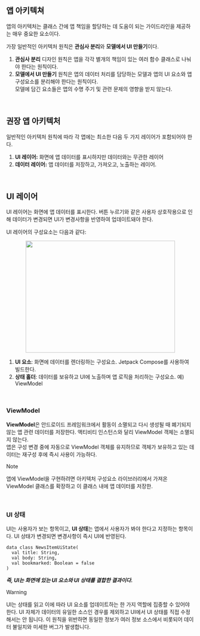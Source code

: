 <p>
<h2>앱 아키텍쳐</h2>
  
앱의 아키텍처는 클래스 간에 앱 책임을 할당하는 데 도움이 되는 가이드라인을 제공하는 매우 중요한 요소이다.  

가장 일반적인 아키텍처 원칙은 **관심사 분리**와 **모델에서 UI 만들기**이다.
1. **관심사 분리** 디자인 원칙은 앱을 각각 별개의 책임이 있는 여러 함수 클래스로 나눠야 한다는 원칙이다.
2. **모델에서 UI 만들기** 원칙은 앱의 데이터 처리를 담당하는 모델과 앱의 UI 요소와 앱 구성요소를 분리해야 한다는 원칙이다.   
   모델에 담긴 요소들은 앱의 수명 주기 및 관련 문제의 영향을 받지 않는다.

<br>

<h2>권장 앱 아키텍처</h2>

일반적인 아키텍처 원칙에 따라 각 앱에는 최소한 다음 두 가지 레이어가 포함되어야 한다.
1. **UI 레이어:** 화면에 앱 데이터를 표시하지만 데이터와는 무관한 레이어
2. **데이터 레이어:** 앱 데이터를 저장하고, 가져오고, 노출하는 레이어.

<br>

<h2>UI 레이어</h2>

UI 레이어는 화면에 앱 데이터를 표시한다. 버튼 누르기와 같은 사용자 상호작용으로 인해 데이터가 변경되면 UI가 변경사항을 반영하여 업데이트돼야 한다.

UI 레이어의 구성요소는 다음과 같다:
<p align="center">
  
<img src = "https://developer.android.com/static/codelabs/basic-android-kotlin-compose-viewmodel-and-state/img/6eaee5b38ec247ae_856.png?hl=ko" width=400, height=300/>

1. **UI 요소**: 화면에 데이터를 렌더링하는 구성요소. Jetpack Compose를 사용하여 빌드한다.
2. **상태 홀더**: 데이터를 보유하고 UI에 노출하며 앱 로직을 처리하는 구성요소. 예) ViewModel
   
</p>

<br>

<h3>ViewModel</h3>

**ViewModel**은 안드로이드 프레임워크에서 활동이 소멸되고 다시 생성될 때 폐기되지 않는 앱 관련 데이터를 저장한다. 액티비티 인스턴스와 달리 ViewModel 객체는 소멸되지 않는다.   
앱은 구성 변경 중에 자동으로 ViewModel 객체를 유지하므로 객체가 보유하고 있는 데이터는 재구성 후에 즉시 사용이 가능하다.

>[!NOTE]
> 앱에 ViewModel을 구현하려면 아키텍처 구성요소 라이브러리에서 가져온 ViewModel 클래스를 확장하고 이 클래스 내에 앱 데이터를 저장한.

<br>

<h3>UI 상태</h3>

UI는 사용자가 보는 항목이고, **UI 상태**는 앱에서 사용자가 봐야 한다고 지정하는 항목이다. UI 상태가 변경되면 변경사항이 즉시 UI에 반영된다.
```
data class NewsItemUiState(
  val title: String,
  val body: String,
  val bookmarked: Boolean = false
)
```

***즉, UI는 화면에 있는 UI 요소와 UI 상태를 결합한 결과이다.***

>[!WARNING]
> UI는 상태를 읽고 이에 따라 UI 요소를 업데이트하는 한 가지 역할에 집중할 수 있어야 한다.
> UI 자체가 데이터의 유일한 소스인 경우를 제외하고 UI에서 UI 상태를 직접 수정해서는 안 됩니다.
> 이 원칙을 위반하면 동일한 정보가 여러 정보 소스에서 비롯되어 데이터 불일치와 미세한 버그가 발생합니다.

</p>
